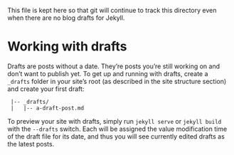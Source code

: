 This file is kept here so that git will continue to track this directory even
when there are no blog drafts for Jekyll.

# Working with drafts

Drafts are posts without a date. They’re posts you’re still working on and 
don’t want to publish yet. To get up and running with drafts, create a 
`_drafts` folder in your site’s root (as described in the site structure 
section) and create your first draft:

```
 |-- _drafts/
 |   |-- a-draft-post.md
```

To preview your site with drafts, simply run `jekyll serve` or `jekyll build` 
with the `--drafts` switch. Each will be assigned the value modification time 
of the draft file for its date, and thus you will see currently edited drafts 
as the latest posts.
